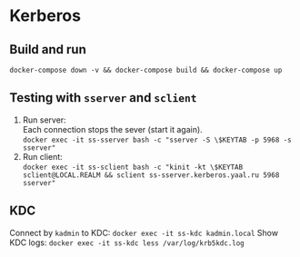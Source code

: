 # Kerberos

## Build and run

`docker-compose down -v && docker-compose build && docker-compose up`

## Testing with `sserver` and `sclient`

1. Run server:  
   Each connection stops the sever (start it again).  
   `docker exec -it ss-sserver bash -c "sserver -S \$KEYTAB -p 5968 -s sserver"`
2. Run client:  
   `docker exec -it ss-sclient bash -c "kinit -kt \$KEYTAB sclient@LOCAL.REALM && sclient ss-sserver.kerberos.yaal.ru 5968 sserver"`

## KDC

Connect by `kadmin` to KDC:
`docker exec -it ss-kdc kadmin.local`
Show KDC logs:
`docker exec -it ss-kdc less /var/log/krb5kdc.log`